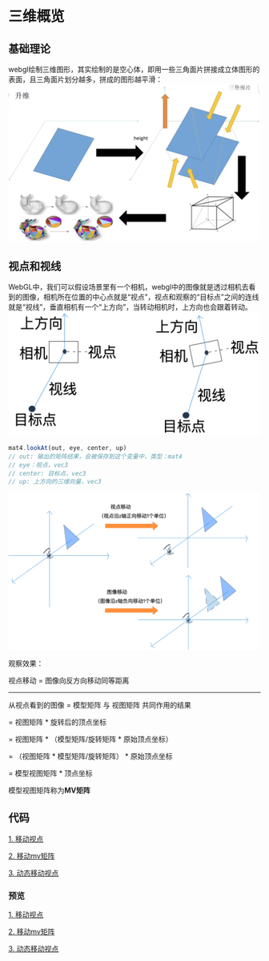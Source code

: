 # 三维概览

## 基础理论
webgl绘制三维图形，其实绘制的是空心体，即用一些三角面片拼接成立体图形的表面，且三角面片划分越多，拼成的图形越平滑：
![三角面片](./assets/%E4%B8%89%E8%A7%92%E9%9D%A2%E7%89%87.png)

## 视点和视线
WebGL中，我们可以假设场景里有一个相机，webgl中的图像就是透过相机去看到的图像，相机所在位置的中心点就是“视点”，视点和观察的“目标点”之间的连线就是“视线”，垂直相机有一个“上方向”，当转动相机时，上方向也会跟着转动。
![视点与视线](./assets/%E8%A7%86%E7%82%B9%E4%B8%8E%E8%A7%86%E7%BA%BF.png)

```js
mat4.lookAt(out, eye, center, up)
// out: 输出的矩阵结果，会被保存到这个变量中，类型：mat4
// eye：视点，vec3
// center: 目标点，vec3
// up: 上方向的三维向量，vec3
```

![视角移动](./assets/%E8%A7%86%E8%A7%92%E7%A7%BB%E5%8A%A8.png)

观察效果：

视点移动 = 图像向反方向移动同等距离

----------------------------------------------------------------

从视点看到的图像 = 模型矩阵 与 视图矩阵 共同作用的结果

= 视图矩阵 * 旋转后的顶点坐标

= 视图矩阵 * （模型矩阵/旋转矩阵 * 原始顶点坐标）

= （视图矩阵 * 模型矩阵/旋转矩阵） * 原始顶点坐标

= 模型视图矩阵 * 顶点坐标

模型视图矩阵称为**MV矩阵**

## 代码
[1. 移动视点](./3.%E4%B8%89%E7%BB%B4%E6%A6%82%E8%A7%88/change-viewer.html)

[2. 移动mv矩阵](./3.%E4%B8%89%E7%BB%B4%E6%A6%82%E8%A7%88/change-MVMatrix.html)

[3. 动态移动视点](./3.%E4%B8%89%E7%BB%B4%E6%A6%82%E8%A7%88/dinamical-viewer.html)

### 预览

[1. 移动视点](https://aaaaaa-11.github.io/WebGL-Intermediate/3.%E4%B8%89%E7%BB%B4%E6%A6%82%E8%A7%88/change-viewer.html)

[2. 移动mv矩阵](https://aaaaaa-11.github.io/WebGL-Intermediate/3.%E4%B8%89%E7%BB%B4%E6%A6%82%E8%A7%88/change-MVMatrix.html)

[3. 动态移动视点](https://aaaaaa-11.github.io/WebGL-Intermediate/3.%E4%B8%89%E7%BB%B4%E6%A6%82%E8%A7%88/dinamical-viewer.html)
